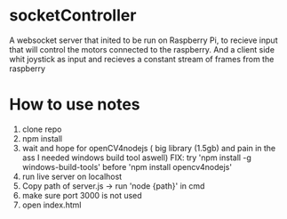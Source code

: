 # socketController
A websocket server that inited to be run on Raspberry Pi, to recieve input that will control the motors connected to the raspberry. And a client side whit joystick as input and recieves a constant stream of frames from the raspberry


# How to use notes #
1. clone repo
2. npm install 
3. wait and hope for openCV4nodejs ( big library (1.5gb) and pain in the ass I needed windows build tool aswell)
   FIX: try 'npm install -g windows-build-tools' before 'npm install opencv4nodejs'
4. run live server on localhost
5. Copy path of server.js -> run 'node {path}' in cmd
6. make sure port 3000 is not used
7. open index.html

